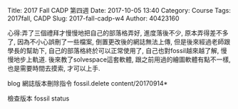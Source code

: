 Title: 2017 Fall CADP 第四週
Date: 2017-10-05 13:40
Category: Course
Tags: 2017fall, CADP
Slug: 2017-fall-cadp-w4
Author: 40423160


<!-- PELICAN_END_SUMMARY -->

心得:弄了三個禮拜才慢慢地把自己的部落格弄好, 進度落後不少, 原本弄得差不多了, 因為不小心誤刪了一些檔案, 倒置更改後的網誌無法上傳, 但是後來經過老師跟學長的幫助下, 自己的部落格終於可以正常使用了, 自己也對fossil越來越了解, 慢慢地步上軌道.
後來教了solvespace這套軟體, 跟之前用過的繪圖軟體有點不一樣, 也是需要時間去摸索, 才可以上手.



blog 網誌版本刪除指令
fossil.delete content/20170914*

檢查版本
fossil status
